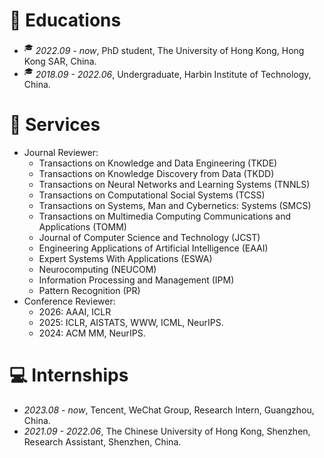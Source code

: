 
# 📖 Educations
- <sup>&#x1F393;</sup>  *2022.09 - now*, PhD student, The University of Hong Kong, Hong Kong SAR, China.
- <sup>&#x1F393;</sup>  *2018.09 - 2022.06*, Undergraduate, Harbin Institute of Technology, China.


# 💬 Services
- Journal Reviewer: 
    - Transactions on Knowledge and Data Engineering (TKDE)
    - Transactions on Knowledge Discovery from Data (TKDD)
    - Transactions on Neural Networks and Learning Systems (TNNLS)
    - Transactions on Computational Social Systems (TCSS)
    - Transactions on Systems, Man and Cybernetics: Systems (SMCS)
    - Transactions on Multimedia Computing Communications and Applications (TOMM) 
    - Journal of Computer Science and Technology (JCST)
    - Engineering Applications of Artificial Intelligence (EAAI)
    - Expert Systems With Applications (ESWA)
    - Neurocomputing (NEUCOM)
    - Information Processing and Management (IPM)
    - Pattern Recognition (PR)
- Conference Reviewer:
    - 2026: AAAI, ICLR
    - 2025: ICLR, AISTATS, WWW, ICML, NeurIPS.
    - 2024: ACM MM, NeurIPS.
# 💻 Internships
- *2023.08 - now*, Tencent, WeChat Group, Research Intern, Guangzhou, China.
- *2021.09 - 2022.06*, The Chinese University of Hong Kong, Shenzhen, Research Assistant, Shenzhen, China.







